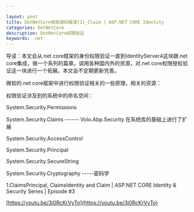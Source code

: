 ```yaml
---

layout: post
title: DotNetCore框架源码解读(1)_Claim | ASP.NET CORE Identity
categories: DotNetCore
description: DotNetCore权限验证
keywords: .net
---
```


导读：本文会从.net core框架的身份权限验证一直到IdentityServer4这块跟.net core集成，做一个系列的篇章。调用各种国内外的资源，对.net core权限授权验证这一块进行一个拓展。本文会不定期更新完善。

微软的.net core框架中进行权限验证相关的一些原理，相关的资源：

权限验证涉及到的系统中的命名空间：

System.Security.Permissions

System.Security.Claims                ------ Volo.Abp.Security  在系统库的基础上进行了扩展

System.Security.AccessControl

System.Security.Principal

System.Security.SecureString

System.Security.Cryptography    -----密码学



 1.ClaimsPrincipal, ClaimsIdentity and Claim | ASP.NET CORE Identity & Security Series | Episode #3

[https://youtu.be/3i0RcKrVyTo](https://youtu.be/3i0RcKrVyTo)



